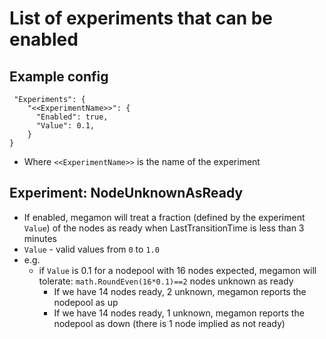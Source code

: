 # List of experiments that can be enabled

## Example config
```
 "Experiments": {
    "<<ExperimentName>>": {
      "Enabled": true,
      "Value": 0.1,
    }
}
```
 * Where `<<ExperimentName>>` is the name of the experiment

## Experiment: NodeUnknownAsReady
 * If enabled, megamon will treat a fraction (defined by the experiment `Value`) 
of the nodes as ready when LastTransitionTime is less than 3 minutes
 * `Value` - valid values from `0` to `1.0`
 * e.g.
   * if `Value` is 0.1 for a nodepool with 16 nodes expected, megamon will tolerate: `math.RoundEven(16*0.1)==2` nodes unknown as ready
     * If we have 14 nodes ready, 2 unknown, megamon reports the nodepool as up
     * If we have 14 nodes ready, 1 unknown, megamon reports the nodepool as down (there is 1 node implied as not ready)